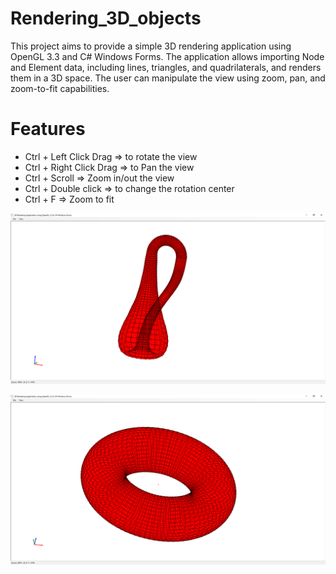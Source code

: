 # Rendering_3D_objects
This project aims to provide a simple 3D rendering application using OpenGL 3.3 and C# Windows Forms. The application allows importing Node and Element data, including lines, triangles, and quadrilaterals, and renders them in a 3D space. The user can manipulate the view using zoom, pan, and zoom-to-fit capabilities.

# Features
- Ctrl + Left Click Drag => to rotate the view
- Ctrl + Right Click Drag => to Pan the view
- Ctrl + Scroll => Zoom in/out the view
- Ctrl + Double click => to change the rotation center
- Ctrl + F => Zoom to fit 

![Klein Bottle](/screen_shot1.png)

![Donut](/screen_shot2.png)
